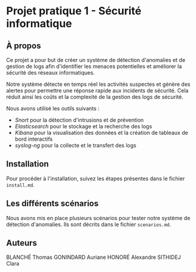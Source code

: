 # Projet pratique 1 - Sécurité informatique

## À propos

Ce projet a pour but de créer un système de détection d'anomalies et de gestion de logs afin d'identifier les menaces potentielles et améliorer la sécurité des réseaux informatiques.

Notre système détecte en temps réel les activités suspectes et génère des alertes pour permettre une réponse rapide aux incidents de sécurité. Cela réduit ainsi les coûts et la complexité de la gestion des logs de sécurité.

Nous avons utilisé les outils suivants : 
- *Snort* pour la détection d'intrusions et de prévention 
- *Elasticsearch* pour le stockage et la recherche des logs
- *Kibana* pour la visualisation des données et la création de tableaux de bord interactifs
- *syslog-ng* pour la collecte et le transfert des logs

## Installation

Pour procéder à l'installation, suivez les étapes présentes dans le fichier `install.md`.

## Les différents scénarios 

Nous avons mis en place plusieurs scénarios pour tester notre système de détection d'anomalies. Ils sont décrits dans le fichier `scenarios.md`.

## Auteurs

BLANCHÉ Thomas
GONINDARD Auriane 
HONORÉ Alexandre
SITHIDEJ Clara